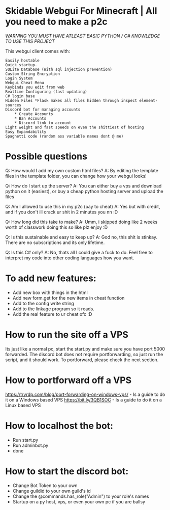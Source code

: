 # Skidable Webgui For Minecraft | All you need to make a p2c


*WARNING YOU MUST HAVE ATLEAST BASIC PYTHON / C# KNOWLEDGE TO USE THIS PROJECT*

This webgui client comes with:
```
Easily hostable
Quick startup.
SQLite Database (With sql injection prevention)
Custom String Encryption
Login System
Webgui Cheat Menu
Keybinds you edit from web
Realtime Configuring (fast updating)
C# login base
Hidden Files *Flask makes all files hidden through inspect element-sources
Discord bot for managing accounts
    * Create Accounts
    * Ban Accounts
    * Discord link to account
Light weight and fast speeds on even the shittiest of hosting
Easy Expandability
Spaghetti code (random ass variable names dont @ me)
```
# Possible questions

Q: How would I add my own custom html files?
A: By editing the template files in the template folder, you can change how your webgui looks!

Q: How do I start up the server?
A: You can either buy a vps and download python on it (easiest), or buy a cheap python hosting server and upload the files

Q: Am I allowed to use this in my p2c (pay to cheat)
A: Yes but with credit, and if you don't ill crack ur shit in 2 minutes you nn :D

Q: How long did this take to make?
A: Umm, i skipped doing like 2 weeks worth of classwork doing this so like plz enjoy :D

Q: Is this sustainable and easy to keep up?
A: God no, this shit is stinkay. There are no subscriptions and its only lifetime. 

Q: Is this C# only?
A: No, thats all I could give a fuck to do. Feel free to interpret my code into other coding languages how you want.

# To add new features:
* Add new box with things in the html
* Add new form.get for the new items in cheat function
* Add to the config write string
* Add to the linkage program so it reads.
* Add the real feature to ur cheat ofc :D

# How to run the site off a VPS
Its just like a normal pc, start the start.py and make sure you have port 5000 forwarded. The discord bot does not require portforwarding, so just run the script, and it should work.
To portforward, please check the next section.

# How to portforward off a VPS
https://tryrdp.com/blog/port-forwarding-on-windows-vps/ - Is a guide to do it on a Windows based VPS
https://bit.ly/3QB1SOC - Is a guide to do it on a Linux based VPS

# How to localhost the bot:
* Run start.py
* Run adminbot.py
* done

# How to start the discord bot:

* Change Bot Token to your own
* Change guildid to your own guild's id
* Change the @commands.has_role("Admin") to your role's names
* Startup on a py host, vps, or even your own pc if you are ballsy
